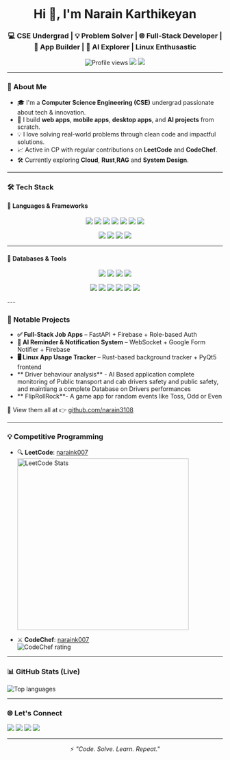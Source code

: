 <h1 align="center">Hi 👋, I'm Narain Karthikeyan</h1>
<h3 align="center">💻 CSE Undergrad | 💡 Problem Solver | 🌐 Full-Stack Developer | 📱 App Builder | 🤖 AI Explorer | Linux Enthusastic</h3>

<p align="center">
  <img src="https://komarev.com/ghpvc/?username=narain3108&label=Profile%20views&color=0e75b6&style=flat" alt="Profile views" />
  <img src="https://img.shields.io/github/followers/narain3108?label=Followers&style=social" />
  <img src="https://img.shields.io/github/contributions/narain3108?color=green&label=2024%20Contributions" />
</p>

---

### 🚀 About Me

- 🎓 I'm a **Computer Science Engineering (CSE)** undergrad passionate about tech & innovation.
- 🧠 I build **web apps**, **mobile apps**, **desktop apps**, and **AI projects** from scratch.
- 💡 I love solving real-world problems through clean code and impactful solutions.
- 📈 Active in CP with regular contributions on **LeetCode** and **CodeChef**.
- 🛠️ Currently exploring **Cloud**, **Rust**,**RAG** and **System Design**.

---

### 🛠️ Tech Stack

#### 💬 Languages & Frameworks
<p align="center">
  <img src="https://img.shields.io/badge/Python-3776AB?style=for-the-badge&logo=python&logoColor=white" />
  <img src="https://img.shields.io/badge/Java-ED8B00?style=for-the-badge&logo=java&logoColor=white" />
  <img src="https://img.shields.io/badge/Kotlin-7F52FF?style=for-the-badge&logo=kotlin&logoColor=white" />
  <img src="https://img.shields.io/badge/C-A8B9CC?style=for-the-badge&logo=c&logoColor=black" />
  <img src="https://img.shields.io/badge/React_Native-20232A?style=for-the-badge&logo=react&logoColor=61DAFB" />
  <img src="https://img.shields.io/badge/Node.js-339933?style=for-the-badge&logo=node.js&logoColor=white" />
  <img src="https://img.shields.io/badge/RAG-AI%20Driven%20Search-blueviolet?style=for-the-badge" />
</p>

<p align="center">
  <img src="https://img.shields.io/badge/React-61DAFB?style=for-the-badge&logo=react&logoColor=black" />
  <img src="https://img.shields.io/badge/Next.js-000000?style=for-the-badge&logo=next.js&logoColor=white" />
  <img src="https://img.shields.io/badge/FastAPI-009688?style=for-the-badge&logo=fastapi&logoColor=white" />
  <img src="https://img.shields.io/badge/Django-092E20?style=for-the-badge&logo=django&logoColor=white" />
</p>

---

#### 💾 Databases & Tools
<p align="center">
  <img src="https://img.shields.io/badge/Firebase-FFCA28?style=for-the-badge&logo=firebase&logoColor=black" />
  <img src="https://img.shields.io/badge/MongoDB-47A248?style=for-the-badge&logo=mongodb&logoColor=white" />
  <img src="https://img.shields.io/badge/Supabase-3ECF8E?style=for-the-badge&logo=supabase&logoColor=white" />
  <img src="https://img.shields.io/badge/PostgreSQL-4169E1?style=for-the-badge&logo=postgresql&logoColor=white" />
</p>

<p align="center">
  <img src="https://img.shields.io/badge/Git-F05032?style=for-the-badge&logo=git&logoColor=white" />
  <img src="https://img.shields.io/badge/GitHub-181717?style=for-the-badge&logo=github&logoColor=white" />
  <img src="https://img.shields.io/badge/Docker-2496ED?style=for-the-badge&logo=docker&logoColor=white" />
  <img src="https://img.shields.io/badge/Linux-FCC624?style=for-the-badge&logo=linux&logoColor=black" />
  <img src="https://img.shields.io/badge/Postman-FF6C37?style=for-the-badge&logo=postman&logoColor=white" />
  <img src="https://img.shields.io/badge/VS_Code-007ACC?style=for-the-badge&logo=visual-studio-code&logoColor=white" />
</p>
---

### 📱 Notable Projects

- **✅ Full-Stack Job Apps** – FastAPI + Firebase + Role-based Auth
- **🧠 AI Reminder & Notification System** – WebSocket + Google Form Notifier + Firebase
- **🖥️ Linux App Usage Tracker** – Rust-based background tracker + PyQt5 frontend
- **  Driver behaviour analysis** - AI Based application complete monitoring of Public transport and cab drivers safety and public safety, and maintiang a complete Database on Drivers performances
- ** FlipRollRock**- A game app for random events like Toss, Odd or Even







  

🔗 View them all at 👉 [github.com/narain3108](https://github.com/narain3108)

---

### 💡 Competitive Programming

- 🔍 **LeetCode**: [naraink007](https://leetcode.com/naraink007)  
  <img src="https://leetcard.jacoblin.cool/naraink007?theme=light&font=Fira%20Code&ext=heatmap" alt="LeetCode Stats" width="400" />

- ⚔️ **CodeChef**: [naraink007](https://www.codechef.com/users/naraink007)  
  <img src="https://cp-logo.vercel.app/codechef/naraink007" alt="CodeChef rating" />

---

### 📊 GitHub Stats (Live)

<p>
  <img src="https://github-readme-stats.vercel.app/api/top-langs/?username=narain3108&layout=compact&theme=radical" alt="Top languages" />
</p>

---

### 🌐 Let's Connect

<p>
  <a href="mailto:narain@example.com"><img src="https://img.shields.io/badge/Gmail-D14836?style=for-the-badge&logo=gmail&logoColor=white" /></a>
  <a href="https://www.linkedin.com/in/narainkarthikeyan/"><img src="https://img.shields.io/badge/LinkedIn-0077B5?style=for-the-badge&logo=linkedin&logoColor=white" /></a>
  <a href="https://leetcode.com/naraink007"><img src="https://img.shields.io/badge/LeetCode-FFA116?style=for-the-badge&logo=leetcode&logoColor=black" /></a>
  <a href="https://www.codechef.com/users/naraink007"><img src="https://img.shields.io/badge/CodeChef-5B4638?style=for-the-badge&logo=codechef&logoColor=white" /></a>
</p>

---

<p align="center">
  ⚡ <i>"Code. Solve. Learn. Repeat."</i>
</p>
